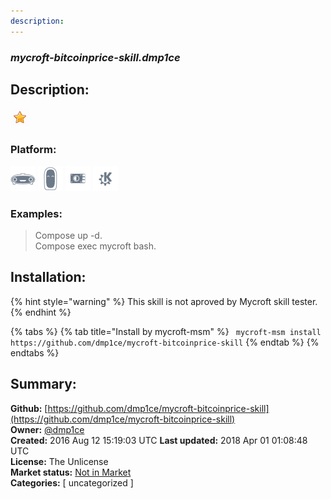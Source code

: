 ```yaml
---
description: 
---
```


### _mycroft-bitcoinprice-skill.dmp1ce_  
## Description:  
  
![](../.gitbook/assets/star.png)  
### Platform:  
 ![Mark I](../.gitbook/assets/mark-1-icon.png)  ![Mark II](../.gitbook/assets/mark-2-icon.png)  ![Picroft](../.gitbook/assets/picroft-icon.png)  ![plasmoid](../.gitbook/assets/kde.png)   
### Examples:  
> Compose up -d.  
> Compose exec mycroft bash.  
  
## Installation:  
{% hint style="warning" %}
This skill is not aproved by Mycroft skill tester.
{% endhint %}
    
{% tabs %}
{% tab title="Install by mycroft-msm" %}
``` mycroft-msm install https://github.com/dmp1ce/mycroft-bitcoinprice-skill```
{% endtab %}
  {% endtabs %}
    
## Summary:  
**Github:** [https://github.com/dmp1ce/mycroft-bitcoinprice-skill](https://github.com/dmp1ce/mycroft-bitcoinprice-skill)  
**Owner:** [@dmp1ce](https://github.com/dmp1ce)  
**Created:** 2016 Aug 12 15:19:03 UTC  **Last updated:** 2018 Apr 01 01:08:48 UTC  
**License:** The Unlicense  
**Market status:** [Not in Market](https://market.mycroft.ai/skill/)  
**Categories:** [ uncategorized ]   
